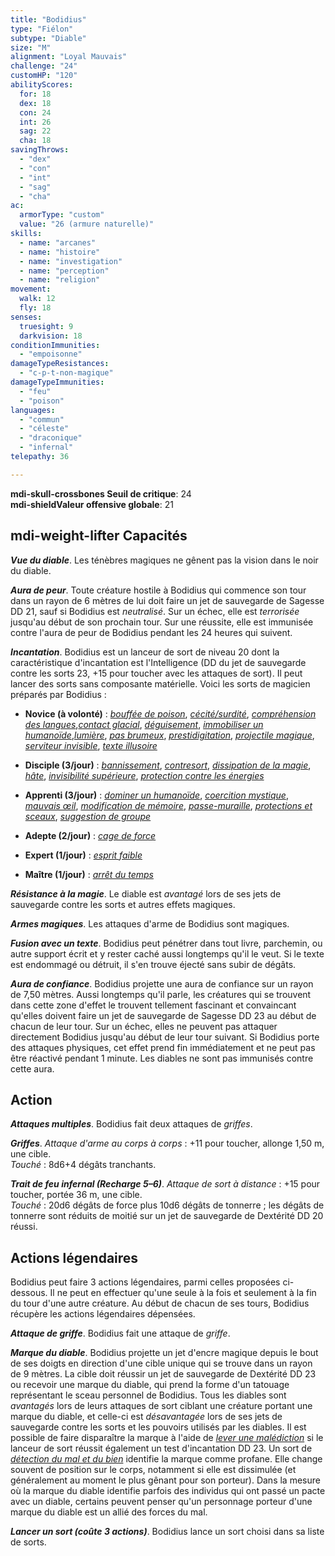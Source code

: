 ```yaml
---
title: "Bodidius"
type: "Fiélon"
subtype: "Diable"
size: "M"
alignment: "Loyal Mauvais"
challenge: "24"
customHP: "120"
abilityScores:
  for: 18
  dex: 18
  con: 24
  int: 26
  sag: 22
  cha: 18
savingThrows:
  - "dex"
  - "con"
  - "int"
  - "sag"
  - "cha"
ac:
  armorType: "custom"
  value: "26 (armure naturelle)"
skills:
  - name: "arcanes"
  - name: "histoire"
  - name: "investigation"
  - name: "perception"
  - name: "religion"
movement:
  walk: 12
  fly: 18
senses:
  truesight: 9
  darkvision: 18
conditionImmunities:
  - "empoisonne"
damageTypeResistances:
  - "c-p-t-non-magique"
damageTypeImmunities:
  - "feu"
  - "poison"
languages:
  - "commun"
  - "céleste"
  - "draconique"
  - "infernal"
telepathy: 36

---
```

**<v-icon>mdi-skull-crossbones</v-icon> Seuil de critique**: 24        
**<v-icon>mdi-shield</v-icon>Valeur offensive globale**: 21     
## <v-icon>mdi-weight-lifter</v-icon> Capacités
_**Vue du diable**_. Les ténèbres magiques ne gênent pas la vision dans le noir du diable.

_**Aura de peur**_. Toute créature hostile à Bodidius qui commence son tour dans un rayon de 6 mètres de lui doit faire un jet de sauvegarde de Sagesse DD 21, sauf si Bodidius est _neutralisé_. Sur un échec, elle est _terrorisée_ jusqu'au début de son prochain tour. Sur une réussite, elle est immunisée contre l'aura de peur de Bodidius pendant les 24 heures qui suivent.

_**Incantation**_. Bodidius est un lanceur de sort de niveau 20 dont la caractéristique d'incantation est l'Intelligence (DD du jet de sauvegarde contre les sorts 23, +15 pour toucher avec les attaques de sort). Il peut lancer des sorts sans composante matérielle. Voici les sorts de magicien préparés par Bodidius :
* **Novice (à volonté)** : [_bouffée de poison_](/grimoire/bouffee-de-poison/), [_cécité/surdité_](/grimoire/cecite-surdite/), [_compréhension des langues_](/grimoire/comprehension-des-langues/),[_contact glacial_](/grimoire/contact-glacial/), [_déguisement_](/grimoire/deguisement/), [_immobiliser un humanoïde_](/grimoire/immobiliser-un-humanoide/),[_lumière_](/grimoire/lumiere/), [_pas brumeux_](/grimoire/pas-brumeux/), [_prestidigitation_](/grimoire/prestidigitation/), [_projectile magique_](/grimoire/projectile-magique/), [_serviteur invisible_](/grimoire/serviteur-invisible/), [_texte illusoire_](/grimoire/texte-illusoire/)

* **Disciple (3/jour)** : [_bannissement_](/grimoire/bannissement/), [_contresort_](/grimoire/contresort/), [_dissipation de la magie_](/grimoire/dissipation-de-la-magie/), [_hâte_](/grimoire/hate/), [_invisibilité supérieure_](/grimoire/invisibilite-superieure/),  [_protection contre les énergies_](/grimoire/protection-contre-les-energies/)

* **Apprenti (3/jour)** : [_dominer un humanoïde_](/grimoire/dominer-un-humanoide/), [_coercition mystique_](/grimoire/coercition-mystique/), [_mauvais œil_](/grimoire/mauvais-oeil/), [_modification de mémoire_](/grimoire/modification-de-memoire/), [_passe-muraille_](/grimoire/passe-muraille/), [_protections et sceaux_](/grimoire/protections-et-sceaux/),
 [_suggestion de groupe_](/grimoire/suggestion-de-groupe/)
* **Adepte (2/jour)** : [_cage de force_](/grimoire/cage-de-force/)
* **Expert (1/jour)** : [_esprit faible_](/grimoire/esprit-faible/)
* **Maître (1/jour)** : [_arrêt du temps_](/grimoire/arret-du-temps/)

_**Résistance à la magie**_. Le diable est _avantagé_ lors de ses jets de sauvegarde contre les sorts et autres effets magiques.

_**Armes magiques**_. Les attaques d'arme de Bodidius sont magiques.

_**Fusion avec un texte**_. Bodidius peut pénétrer dans tout livre, parchemin, ou autre support écrit et y rester caché aussi longtemps qu'il le veut. Si le texte est endommagé ou détruit, il s'en trouve éjecté sans subir de dégâts.

_**Aura de confiance**_. Bodidius projette une aura de confiance sur un rayon de 7,50 mètres. Aussi longtemps qu'il parle, les créatures qui se trouvent dans cette zone d'effet le trouvent tellement fascinant et convaincant qu'elles doivent faire un jet de sauvegarde de Sagesse DD 23 au début de chacun de leur tour. Sur un échec, elles ne peuvent pas attaquer directement Bodidius jusqu'au début de leur tour suivant. Si Bodidius porte des attaques physiques, cet effet prend fin immédiatement et ne peut pas être réactivé pendant 1 minute. Les diables ne sont pas immunisés contre cette aura.

## Action
_**Attaques multiples**_. Bodidius fait deux attaques de _griffes_.

_**Griffes**_. _Attaque d'arme au corps à corps_ : +11 pour toucher, allonge 1,50 m, une cible.  
_Touché_ : 8d6+4 dégâts tranchants.

_**Trait de feu infernal (Recharge 5–6)**_. _Attaque de sort à distance_ : +15 pour toucher, portée 36 m, une cible.  
_Touché_ : 20d6 dégâts de force plus 10d6 dégâts de tonnerre ; les dégâts de tonnerre sont réduits de moitié sur un jet de sauvegarde de Dextérité DD 20 réussi.  

## Actions légendaires
Bodidius peut faire 3 actions légendaires, parmi celles proposées ci-dessous. Il ne peut en effectuer qu'une seule à la fois et seulement à la fin du tour d'une autre créature. Au début de chacun de ses tours, Bodidius récupère les actions légendaires dépensées.

_**Attaque de griffe**_. Bodidius fait une attaque de _griffe_.

_**Marque du diable**_. Bodidius projette un jet d'encre magique depuis le bout de ses doigts en direction d'une cible unique qui se trouve dans un rayon de 9 mètres. La cible doit réussir un jet de sauvegarde de Dextérité DD 23 ou recevoir une marque du diable, qui prend la forme d'un tatouage représentant le sceau personnel de Bodidius. Tous les diables sont _avantagés_ lors de leurs attaques de sort ciblant une créature portant une marque du diable, et celle-ci est _désavantagée_ lors de ses jets de sauvegarde contre les sorts et les pouvoirs utilisés par les diables. Il est possible de faire disparaître la marque à l'aide de [_lever une malédiction_](/grimoire/lever-une-malediction/) si le lanceur de sort réussit également un test d'incantation DD 23. Un sort de [_détection du mal et du bien_](/grimoire/detection-du-mal-et-du-bien/) identifie la marque comme profane. Elle change souvent de position sur le corps, notamment si elle est dissimulée (et généralement au moment le plus gênant pour son porteur). Dans la mesure où la marque du diable identifie parfois des individus qui ont passé un pacte avec un diable, certains peuvent penser qu'un personnage porteur d'une marque du diable est un allié des forces du mal.

_**Lancer un sort (coûte 3 actions)**_. Bodidius lance un sort choisi dans sa liste de sorts.
